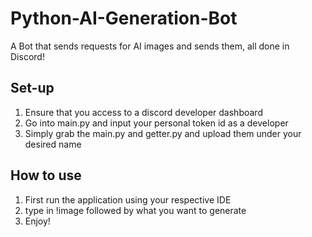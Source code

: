 # Python-AI-Generation-Bot
A Bot that sends requests for AI images and sends them, all done in Discord!

## Set-up
1. Ensure that you access to a discord developer dashboard
2. Go into main.py and input your personal token id as a developer
3. Simply grab the main.py and getter.py and upload them under your desired name

## How to use 
1. First run the application using your respective IDE
2. type in !image followed by what you want to generate
3. Enjoy!
